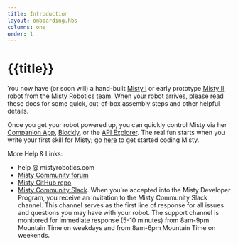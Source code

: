 ```yaml
---
title: Introduction
layout: onboarding.hbs
columns: one
order: 1
---
```


# {{title}}

You now have (or soon will) a hand-built [Misty I](../misty-i) or early prototype [Misty II](../misty-ii) robot from the Misty Robotics team. When your robot arrives, please read these docs for some quick, out-of-box assembly steps and other helpful details.

Once you get your robot powered up, you can quickly control Misty via her [Companion App](../../apps/companion-app), [Blockly](../../apps/blockly), or the [API Explorer](../../apps/api-explorer). The real fun starts when you write your first skill for Misty; go [here](../../../docs/using-local-skills/architecture) to get started coding Misty.

More Help & Links:
* help @ mistyrobotics.com
* [Misty Community forum](https://community.mistyrobotics.com/)
* [Misty GitHub repo](https://github.com/MistyCommunity/MistyI/tree/master/Skills)
* [Misty Community Slack](http://misty-community.slack.com/). When you're accepted into the Misty Developer Program, you receive an invitation to the Misty Community Slack channel. This channel serves as the first line of response for all issues and questions you may have with your robot. The support channel is monitored for immediate response (5-10 minutes) from 8am-9pm Mountain Time on weekdays and from 8am-6pm Mountain Time on weekends.
